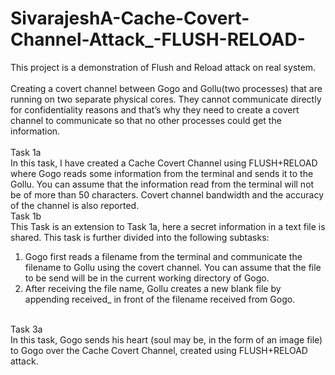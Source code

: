 # SivarajeshA-Cache-Covert-Channel-Attack_-FLUSH-RELOAD-
This project is a demonstration of Flush and Reload attack on real system.<br/> <br/>Creating a covert channel between Gogo and Gollu(two processes) that are running on two separate physical cores. They cannot communicate directly for confidentiality reasons and that’s why they need to create a covert channel to communicate so that no other processes could get the information.<br/> <br/>
Task 1a<br/> In this task, I have created a Cache Covert Channel using
FLUSH+RELOAD where Gogo reads some information from the terminal and sends it to the Gollu.
You can assume that the information read from the terminal will not be of more than 50 characters.
Covert channel bandwidth and the accuracy of the channel is also reported.
<br/>Task 1b<br/> This Task is an extension to Task 1a, here a secret information in a text file is shared. This task is
further divided into the following subtasks:<br/>
1. Gogo first reads a filename from the terminal and communicate the filename to Gollu using the
covert channel. You can assume that the file to be send will be in the current working directory
of Gogo.<br/>
2. After receiving the file name, Gollu creates a new blank file by appending received_ in front of
the filename received from Gogo.

<br/>Task 3a <br/> In this task, Gogo sends his heart (soul may be, in the form of an image file) to Gogo over the Cache Covert Channel,
created using FLUSH+RELOAD attack. <br/>
